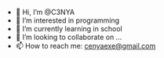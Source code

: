 - 👋 Hi, I’m @C3NYA
- 👀 I’m interested in programming
- 🌱 I’m currently learning in school
- 💞️ I’m looking to collaborate on ...
- 📫 How to reach me: cenyaexe@gmail.com

<!---
C3NYA/C3NYA is a ✨ special ✨ repository because its `README.md` (this file) appears on your GitHub profile.
You can click the Preview link to take a look at your changes.
--->
